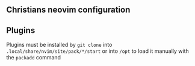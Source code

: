Christians neovim configuration
-------------------------------

## Plugins

Plugins must be installed by `git clone` into `.local/share/nvim/site/pack/*/start`
or into `/opt` to load it manually with the `packadd` command
